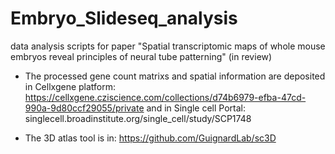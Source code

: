 # Embryo_Slideseq_analysis
data analysis scripts for paper "Spatial transcriptomic maps of whole mouse embryos reveal principles of neural tube patterning" (in review)

* The processed gene count matrixs and spatial information are deposited in Cellxgene platform: https://cellxgene.cziscience.com/collections/d74b6979-efba-47cd-990a-9d80ccf29055/private and in Single cell Portal: singlecell.broadinstitute.org/single_cell/study/SCP1748

* The 3D atlas tool is in: https://github.com/GuignardLab/sc3D
